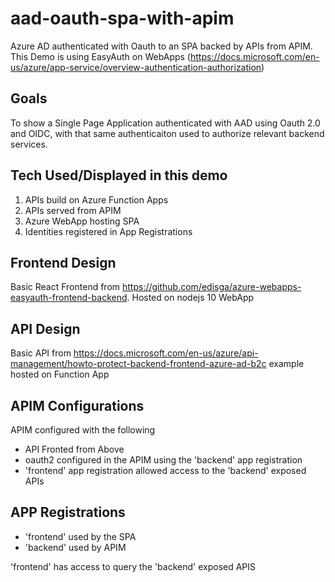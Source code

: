 # aad-oauth-spa-with-apim
Azure AD authenticated with Oauth to an SPA backed by APIs from APIM. This Demo is using EasyAuth on WebApps (https://docs.microsoft.com/en-us/azure/app-service/overview-authentication-authorization)

## Goals
To show a Single Page Application authenticated with AAD using Oauth 2.0 and OIDC, with that same authenticaiton used to authorize relevant backend services.

## Tech Used/Displayed in this demo
1. APIs build on Azure Function Apps
2. APIs served from APIM
3. Azure WebApp hosting SPA
4. Identities registered in App Registrations

## Frontend Design
Basic React Frontend from https://github.com/edisga/azure-webapps-easyauth-frontend-backend. Hosted on nodejs 10 WebApp

## API Design
Basic API from https://docs.microsoft.com/en-us/azure/api-management/howto-protect-backend-frontend-azure-ad-b2c example hosted on Function App

## APIM Configurations
APIM configured with the following
- API Fronted from Above
- oauth2 configured in the APIM using the 'backend' app registration
- 'frontend' app registration allowed access to the 'backend' exposed APIs

## APP Registrations
- 'frontend' used by the SPA
- 'backend' used by APIM

'frontend' has access to query the 'backend' exposed APIS
